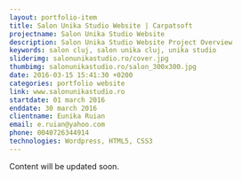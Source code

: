 ```yaml
---
layout: portfolio-item
title: Salon Unika Studio Website | Carpatsoft
projectname: Salon Unika Studio Website
description: Salon Unika Studio Website Project Overview
keywords: salon cluj, salon unika cluj, unika studio
sliderimg: salonunikastudio.ro/cover.jpg
thumbimg: salonunikastudio.ro/salon_300x300.jpg
date: 2016-03-15 15:41:30 +0200
categories: portfolio website
link: www.salonunikastudio.ro
startdate: 01 march 2016
enddate: 30 march 2016
clientname: Eunika Ruian
email: e.ruian@yahoo.com
phone: 0040726344914
technologies: Wordpress, HTML5, CSS3
---
```


Content will be updated soon.